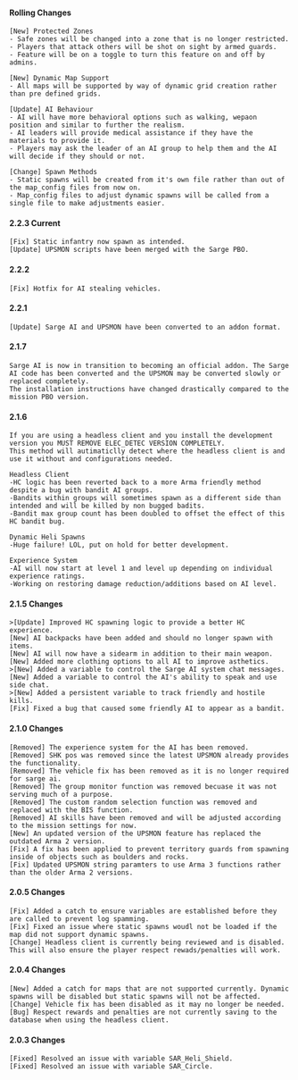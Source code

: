 #### Rolling Changes
	[New] Protected Zones
	- Safe zones will be changed into a zone that is no longer restricted.
	- Players that attack others will be shot on sight by armed guards.
	- Feature will be on a toggle to turn this feature on and off by admins.
	
	[New] Dynamic Map Support
	- All maps will be supported by way of dynamic grid creation rather than pre defined grids.
	
	[Update] AI Behaviour
	- AI will have more behavioral options such as walking, wepaon position and similar to further the realism.
	- AI leaders will provide medical assistance if they have the materials to provide it.
	- Players may ask the leader of an AI group to help them and the AI will decide if they should or not.
	
	[Change] Spawn Methods
	- Static spawns will be created from it's own file rather than out of the map_config files from now on.
	- Map_config files to adjust dynamic spawns will be called from a single file to make adjustments easier.
	
#### 2.2.3 Current
	[Fix] Static infantry now spawn as intended.
	[Update] UPSMON scripts have been merged with the Sarge PBO.
	
#### 2.2.2
	[Fix] Hotfix for AI stealing vehicles.
	
#### 2.2.1
	[Update] Sarge AI and UPSMON have been converted to an addon format.

#### 2.1.7
	Sarge AI is now in transition to becoming an official addon. The Sarge AI code has been converted and the UPSMON may be converted slowly or replaced completely.
	The installation instructions have changed drastically compared to the mission PBO version.

#### 2.1.6
	If you are using a headless client and you install the development version you MUST REMOVE ELEC_DETEC VERSION COMPLETELY.
	This method will autimaticlly detect where the headless client is and use it without and configurations needed.
	
	Headless Client
	-HC logic has been reverted back to a more Arma friendly method despite a bug with bandit AI groups.
	-Bandits within groups will sometimes spawn as a different side than intended and will be killed by non bugged badits.
	-Bandit max group count has been doubled to offset the effect of this HC bandit bug.
	
	Dynamic Heli Spawns
	-Huge failure! LOL, put on hold for better development.
	
	Experience System
	-AI will now start at level 1 and level up depending on individual experience ratings.
	-Working on restoring damage reduction/additions based on AI level.
	
#### 2.1.5 Changes
	>[Update] Improved HC spawning logic to provide a better HC experience.
	[New] AI backpacks have been added and should no longer spawn with items.
	[New] AI will now have a sidearm in addition to their main weapon.
	[New] Added more clothing options to all AI to improve asthetics.
	>[New] Added a variable to control the Sarge AI system chat messages.
	[New] Added a variable to control the AI's ability to speak and use side chat.
	>[New] Added a persistent variable to track friendly and hostile kills.
	[Fix] Fixed a bug that caused some friendly AI to appear as a bandit.

#### 2.1.0 Changes
	[Removed] The experience system for the AI has been removed.
	[Removed] SHK pos was removed since the latest UPSMON already provides the functionality.
	[Removed] The vehicle fix has been removed as it is no longer required for sarge ai.
	[Removed] The group monitor function was removed becuase it was not serving much of a purpose.
	[Removed] The custom random selection function was removed and replaced with the BIS function.
	[Removed] AI skills have been removed and will be adjusted according to the mission settings for now.
	[New] An updated version of the UPSMON feature has replaced the outdated Arma 2 version.
	[Fix] A fix has been applied to prevent territory guards from spawning inside of objects such as boulders and rocks.
	[Fix] Updated UPSMON string paramters to use Arma 3 functions rather than the older Arma 2 versions.

#### 2.0.5 Changes
	[Fix] Added a catch to ensure variables are established before they are called to prevent log spamming.
	[Fix] Fixed an issue where static spawns woudl not be loaded if the map did not support dynamic spawns.
	[Change] Headless client is currently being reviewed and is disabled. This will also ensure the player respect rewads/penalties will work.

#### 2.0.4 Changes
	[New] Added a catch for maps that are not supported currently. Dynamic spawns will be disabled but static spawns will not be affected.
	[Change] Vehicle fix has been disabled as it may no longer be needed.
	[Bug] Respect rewards and penalties are not currently saving to the database when using the headless client.

#### 2.0.3 Changes
	[Fixed] Resolved an issue with variable SAR_Heli_Shield.
	[Fixed] Resolved an issue with variable SAR_Circle.
